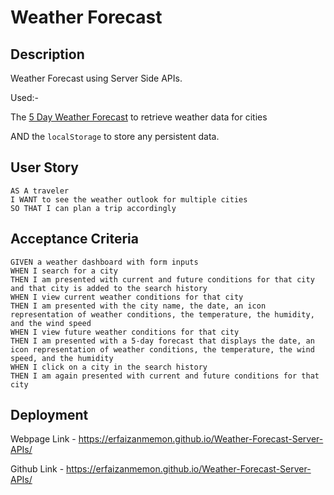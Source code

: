 # Weather Forecast

## Description

Weather Forecast using Server Side APIs. 

Used:- 

The [5 Day Weather Forecast](https://openweathermap.org/forecast5) to retrieve weather data for cities

AND the `localStorage` to store any persistent data.

## User Story

```
AS A traveler
I WANT to see the weather outlook for multiple cities
SO THAT I can plan a trip accordingly
```

## Acceptance Criteria

```
GIVEN a weather dashboard with form inputs
WHEN I search for a city
THEN I am presented with current and future conditions for that city and that city is added to the search history
WHEN I view current weather conditions for that city
THEN I am presented with the city name, the date, an icon representation of weather conditions, the temperature, the humidity, and the wind speed
WHEN I view future weather conditions for that city
THEN I am presented with a 5-day forecast that displays the date, an icon representation of weather conditions, the temperature, the wind speed, and the humidity
WHEN I click on a city in the search history
THEN I am again presented with current and future conditions for that city
```

## Deployment

Webpage Link - https://erfaizanmemon.github.io/Weather-Forecast-Server-APIs/

Github Link - https://erfaizanmemon.github.io/Weather-Forecast-Server-APIs/
